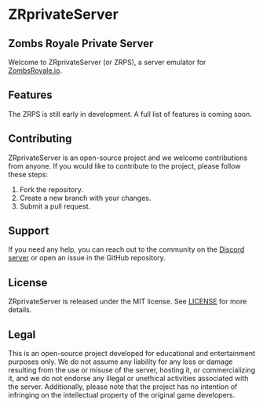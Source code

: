 # ZRprivateServer
## Zombs Royale Private Server
Welcome to ZRprivateServer (or ZRPS), a server emulator for [ZombsRoyale.io](https://zombsroyale.io).

## Features

The ZRPS is still early in development. A full list of features is coming soon.

## Contributing

ZRprivateServer is an open-source project and we welcome contributions from anyone. If you would like to contribute to the project, please follow these steps:

1. Fork the repository.
2. Create a new branch with your changes.
3. Submit a pull request.

## Support

If you need any help, you can reach out to the community on the [Discord server](https://discord.gg/SykMmta6cB) or open an issue in the GitHub repository.

## License

ZRprivateServer is released under the MIT license. See [LICENSE](https://github.com/JamzOhJamz/ZRprivateServer/LICENSE) for more details.

## Legal

This is an open-source project developed for educational and entertainment purposes only. We do not assume any liability for any loss or damage resulting from the use or misuse of the server, hosting it, or commercializing it, and we do not endorse any illegal or unethical activities associated with the server. Additionally, please note that the project has no intention of infringing on the intellectual property of the original game developers.
